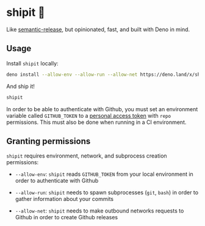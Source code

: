 # shipit :canoe:

Like [semantic-release](https://github.com/semantic-release/semantic-release),
but opinionated, fast, and built with Deno in mind.

## Usage

Install `shipit` locally:

```sh
deno install --allow-env --allow-run --allow-net https://deno.land/x/shipit/shipit.ts
```

And ship it!

```sh
shipit
```

In order to be able to authenticate with Github, you must set an environment
variable called `GITHUB_TOKEN` to a
[personal access token](https://docs.github.com/en/authentication/keeping-your-account-and-data-secure/creating-a-personal-access-token)
with `repo` permissions. This must also be done when running in a CI
environment.

## Granting permissions

`shipit` requires environment, network, and subprocess creation permissions:

- `--allow-env`: `shipit` reads `GITHUB_TOKEN` from your local environment in
  order to authenticate with Github
- `--allow-run`: `shipit` needs to spawn subprocesses (`git`, `bash`) in order
  to gather information about your commits

- `--allow-net`: `shipit` needs to make outbound networks requests to Github in
  order to create Github releases

